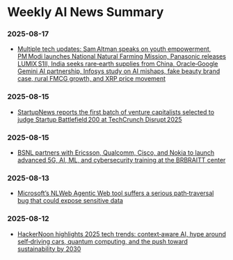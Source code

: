 # Weekly AI News Summary

### 2025-08-17
- [Multiple tech updates: Sam Altman speaks on youth empowerment, PM Modi launches National Natural Farming Mission, Panasonic releases LUMIX S1II, India seeks rare‑earth supplies from China, Oracle‑Google Gemini AI partnership, Infosys study on AI mishaps, fake beauty brand case, rural FMCG growth, and XRP price movement](https://m.economictimes.com/news/india/president-independence-day-eve-address-murmu-expresses-confidence-in-indias-self-reliant-journey-urges-citizens-to-go-local-check-highlights/articleshow/123306562.cms)

### 2025-08-15
- [StartupNews reports the first batch of venture capitalists selected to judge Startup Battlefield 200 at TechCrunch Disrupt 2025](https://startupnews.fyi/2025/08/15/meet-the-first-batch-of-vcs-set-to-judge-startup-battlefield-200-at-disrupt-2025/)

### 2025-08-15
- [BSNL partners with Ericsson, Qualcomm, Cisco, and Nokia to launch advanced 5G, AI, ML, and cybersecurity training at the BRBRAITT center](https://www.rcrwireless.com/20250813/5g/bsnl-5g-ai)

### 2025-08-13
- [Microsoft’s NLWeb Agentic Web tool suffers a serious path‑traversal bug that could expose sensitive data](https://www.itnews.com.au/news/serious-path-traversal-bug-found-in-microsofts-nlweb-agentic-web-tool-619469?utm_source=feed&utm_medium=rss&utm_campaign=iTnews+Security+feed)

### 2025-08-12
- [HackerNoon highlights 2025 tech trends: context‑aware AI, hype around self‑driving cars, quantum computing, and the push toward sustainability by 2030](https://hackernoon.com/trending-tech-in-2025-whats-real-context-aware-ai-whats-hype-self-driving-cars-and-whats-next)